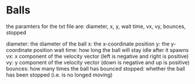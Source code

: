 # Balls

the paramters for the txt file are: diameter, x, y, wait time, vx, vy, bounces, stopped

diameter: the diameter of the ball
x: the x-coordinate position
y: the y-coordinate position
wait time: how long the ball will stay idle after it spawns
vx: x component of the velocity vector (left is negative and right is positive)
vy: y component of the velocity vector (down is negative and up is positive)
bounces: how many times the ball has bounced
stopped: whether the ball has been stopped (i.e. is no longed moving)
